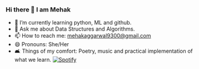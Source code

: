 ### Hi there 👋 I am Mehak

<!--
**mehak-aggarwal9300/mehak-aggarwal9300** is a ✨ _special_ ✨ repository because its `README.md` (this file) appears on your GitHub profile.

Here are some ideas to get you started:

- 🔭 I’m currently working on ... 
- 👯 I’m looking to collaborate on ...
- 🤔 I’m looking for help with ...
- ⚡ Fun fact: ...
-->
- 🌱 I’m currently learning python, ML and github.
- 💬 Ask me about Data Structures and Algorithms.
- 📫 How to reach me: mehakaggarwal9300@gmail.com
- 😄 Pronouns: She/Her
- 🛋️ Things of my comfort: Poetry, music and practical implementation of what we learn. 
[![Spotify](https://ok3-mehak-aggarwal9300.vercel.app/api/spotify)](https://open.spotify.com/user/h61xzulu4nwq6ltiyn7cjjeuw)


